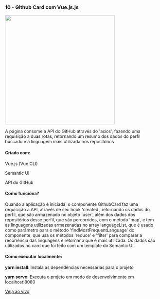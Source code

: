 <h3 align="left">10 - Github Card com Vue.js.js</h3>
<img src="https://drive.google.com/uc?export=view&id=1dRwdcaLuiqqCP0NNV_pr4rTnzefwjxu5" width="360" />
<p align="left">A página consome a API do GitHub através do 'axios', fazendo uma requisição a duas rotas, retornando um resumo dos dados do perfil buscado e a linguagem mais utilizada nos repositórios</p>

<h4 align="left">Criado com:</h4>
<p align="left">Vue.js (Vue CLI)</p>
<p align="left">Semantic UI</p>
<p align="left">API do GitHub</p>

<h4 align="left">Como funciona?</h4>
<p align="left">Quando a aplicação é iniciada, o componente GithubCard faz uma requisição a API, através de seu hook 'created', retornando os dados do perfil, que são armazenado no objeto 'user', além dos dados dos repositórios desse perfil, que são percorridos, com o método 'map', e tem as linguagens utilizadas armazenadas no array languageList, que é usado como parâmetro para o método 'findMostFrequentLanguage' do componente, que usa os métodos 'reduce' e 'filter' para comparar a recorrência das linguagens e retornar a que é mais utilizada. Os dados são utilizados no card que foi feito com um template do Semantic UI.</p>

<h4 align="left">Como executar localmente:</h4>
<p align="left"><b>yarn install</b>: Instala as dependências necessárias para o projeto</p>
<p align="left"><b>yarn serve</b>: Executa o projeto em modo de desenvolvimento em localhost:8080</p>

[Veja ao vivo](https://g31-github-resume-card.now.sh/)
